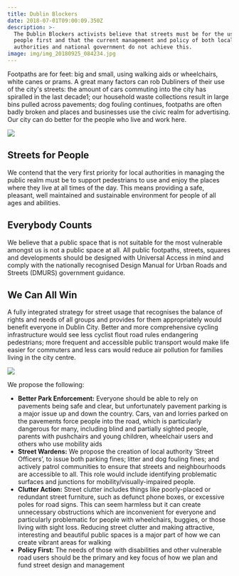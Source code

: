 ```yaml
---
title: Dublin Blockers
date: 2018-07-01T09:00:09.350Z
description: >-
  The Dublin Blockers activists believe that streets must be for the use of
  people first and that the current management and policy of both local
  authorities and national government do not achieve this.
image: img/img_20180925_084234.jpg
---
```

Footpaths are for feet: big and small, using walking aids or wheelchairs, white canes or prams. A great many factors can rob Dubliners of their use of the city's streets: the amount of cars commuting into the city has spiralled in the last decade1; our household waste collections result in large bins pulled across pavements; dog fouling continues, footpaths are often badly broken and places and businesses use the civic realm for advertising. Our city can do better for the people who live and work here. 

![](/img/img_20181210_124849.jpg)

## Streets for People

We contend that the very first priority for local authorities in managing the public realm must be to support pedestrians to use and enjoy the places where they live at all times of the day. This means providing a safe, pleasant, well maintained and sustainable environment for people of all ages and abilities.

## Everybody Counts

We believe that a public space that is not suitable for the most vulnerable amongst us is not a public space at all. All public footpaths, streets, squares and developments should be designed with Universal Access in mind and comply with the nationally recognised Design Manual for Urban Roads and Streets (DMURS) government guidance.

## We Can All Win

A fully integrated strategy for street usage that recognises the balance of rights and needs of all groups and provides for them appropriately would benefit everyone in Dublin City. Better and more comprehensive cycling infrastructure would see less cyclist flout road rules endangering pedestrians; more frequent and accessible public transport would make life easier for commuters and less cars would reduce air pollution for families living in the city centre.  

![](/img/img_20180925_084417.jpg)

We propose the following:

+ **Better Park Enforcement:** Everyone should be able to rely on pavements being safe and clear, but unfortunately pavement parking is a major issue up and down the country. Cars, van and lorries parked on the pavements force people into the road, which is particularly dangerous for many, including blind and partially sighted people, parents with pushchairs and young children, wheelchair users and others who use mobility aids
+ **Street Wardens:** We propose the creation of local authority ‘Street Officers’, to issue both parking fines; litter and dog fouling fines; and actively patrol communities to ensure that streets and neighbourhoods are accessible to all. This role would include identifying problematic surfaces and junctions for mobility/visually-impaired people. 
+ **Clutter Action:** Street clutter includes things like poorly-placed or redundant street furniture, such as defunct phone boxes, or excessive poles for road signs. This can seem harmless but it can create unnecessary obstructions which are inconvenient for everyone and particularly problematic for people with wheelchairs, buggies, or those living with sight loss. Reducing street clutter and making attractive, interesting and beautiful public spaces is a major part of how we can create vibrant areas for walking
+ **Policy First:** The needs of those with disabilities and other vulnerable road users should be the primary and key focus of how we plan and fund street design and management
